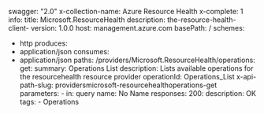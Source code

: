 swagger: "2.0"
x-collection-name: Azure Resource Health
x-complete: 1
info:
  title: Microsoft.ResourceHealth
  description: the-resource-health-client-
  version: 1.0.0
host: management.azure.com
basePath: /
schemes:
- http
produces:
- application/json
consumes:
- application/json
paths:
  /providers/Microsoft.ResourceHealth/operations:
    get:
      summary: Operations List
      description: Lists available operations for the resourcehealth resource provider
      operationId: Operations_List
      x-api-path-slug: providersmicrosoft-resourcehealthoperations-get
      parameters:
      - in: query
        name: No Name
      responses:
        200:
          description: OK
      tags:
      - Operations